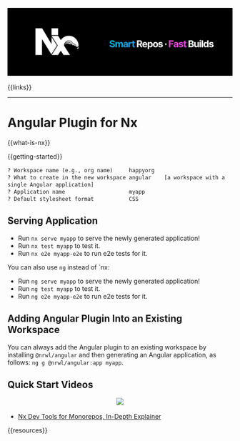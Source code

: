 <p align="center"><img src="https://raw.githubusercontent.com/nrwl/nx/master/images/nx.png" width="600"></p>

{{links}}

<hr>

# Angular Plugin for Nx

{{what-is-nx}}

{{getting-started}}

```
? Workspace name (e.g., org name)     happyorg
? What to create in the new workspace angular    [a workspace with a single Angular application]
? Application name                    myapp
? Default stylesheet format           CSS
```

## Serving Application

- Run `nx serve myapp` to serve the newly generated application!
- Run `nx test myapp` to test it.
- Run `nx e2e myapp-e2e` to run e2e tests for it.

You can also use `ng` instead of `nx:

- Run `ng serve myapp` to serve the newly generated application!
- Run `ng test myapp` to test it.
- Run `ng e2e myapp-e2e` to run e2e tests for it.

## Adding Angular Plugin Into an Existing Workspace

You can always add the Angular plugin to an existing workspace by installing `@nrwl/angular` and then generating an Angular application, as follows: `ng g @nrwl/angular:app myapp`.

## Quick Start Videos

<a href="https://www.youtube.com/watch?v=mVKMse-gFBI" target="_blank">
<p align="center"><img src="https://raw.githubusercontent.com/nrwl/nx/master/images/nx-angular-video.png" width="350"></p>
</a>

- [Nx Dev Tools for Monorepos, In-Depth Explainer](https://youtu.be/h5FIGDn5YM0)

{{resources}}
